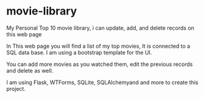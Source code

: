 # movie-library
My Personal Top 10 movie library, i can update, add, and delete records on this web page

In This web page  you will find a list of my top movies, 
It is connected to a SQL data base. 
I am using a bootstrap template for the UI.

You can add more movies as you watched them, edit the previous records and delete as well. 

I am using Flask, WTForms, SQLite, SQLAlchemyand and more to create this project. 
